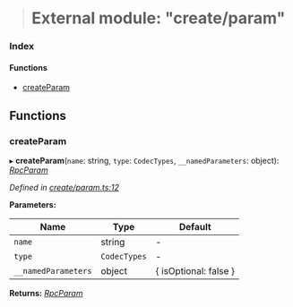> # External module: "create/param"

### Index

#### Functions

* [createParam](_create_param_.md#createparam)

## Functions

###  createParam

▸ **createParam**(`name`: string, `type`: `CodecTypes`, `__namedParameters`: object): *[RpcParam](_types_.md#rpcparam)*

*Defined in [create/param.ts:12](https://github.com/polkadot-js/api/blob/2f157cf/packages/type-jsonrpc/src/create/param.ts#L12)*

**Parameters:**

Name | Type | Default |
------ | ------ | ------ |
`name` | string | - |
`type` | `CodecTypes` | - |
`__namedParameters` | object |  { isOptional: false } |

**Returns:** *[RpcParam](_types_.md#rpcparam)*